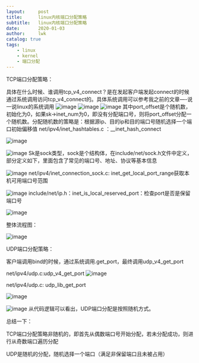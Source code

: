 ```yaml
---
layout:     post
title:      linux内核端口分配策略
subtitle:   linux内核端口分配策略
date:       2020-01-03
author:     lwk
catalog: true
tags:
    - linux
    - kernel
    - 端口分配
---
```


TCP端口分配策略：

具体在什么时候、谁调用tcp_v4_connect？是在发起客户端发起connect的时候通过系统调用访问tcp_v4_connect的。具体系统调用可以参考我之前的文章—-说一说linux的系统调用
![image](https://user-images.githubusercontent.com/36918717/176905001-363808ad-3c81-4c1d-bd09-7078bdec673e.png)
![image](https://user-images.githubusercontent.com/36918717/176905014-53e99ec8-21ec-4af1-8891-739bba95a78b.png)
![image](https://user-images.githubusercontent.com/36918717/176905030-59090f06-6dec-4acd-8b46-2d2043159b05.png)
其中port_offset是个随机数，初始化为0，如果sk->inet_num为0，即没有分配端口号，则将port_offset分配一个随机数。分配随机数的策略是：根据源ip、目的ip和目的端口号随机选择一个端口初始偏移值
net/ipv4/inet_hashtables.c ：__inet_hash_connect

![image](https://user-images.githubusercontent.com/36918717/176905063-cf74d1c4-66cf-467a-ac12-1a28376f3e15.png)


![image](https://user-images.githubusercontent.com/36918717/176905084-2faacf1e-4d27-4898-88f0-f2245431fa78.png)
Sk是sock类型，sock是个结构体，在include/net/sock.h文件中定义，部分定义如下，里面包含了常见的端口号、地址、协议等基本信息

![image](https://user-images.githubusercontent.com/36918717/176905112-039f282b-2305-4a9e-abfb-99ce7f11e296.png)
net/ipv4/inet_connection_sock.c: inet_get_local_port_range获取本机可用端口号范围

![image](https://user-images.githubusercontent.com/36918717/176905130-34009025-b29d-4b3c-b9ac-5ba01e28968d.png)
include/net/ip.h：inet_is_local_reserved_port：检查port是否是保留端口号

![image](https://user-images.githubusercontent.com/36918717/176905146-8416d609-4d48-4291-a53d-d6eb1ee89de0.png)

整体流程图：

![image](https://user-images.githubusercontent.com/36918717/176905175-51dbc58b-8236-4f41-a6c7-2a8ba7063cc4.png)

UDP端口分配策略：

客户端调用bind的时候，通过系统调用.get_port，最终调用udp_v4_get_port

net/ipv4/udp.c:udp_v4_get_port
![image](https://user-images.githubusercontent.com/36918717/176905199-bb1706fd-e502-406a-9ac5-de24afe326b6.png)

net/ipv4/udp.c: udp_lib_get_port

![image](https://user-images.githubusercontent.com/36918717/176905222-fa924385-3adc-4de9-ad38-8fd8aca36eb9.png)

![image](https://user-images.githubusercontent.com/36918717/176905240-8b204cc1-dcad-4d7f-9452-29abc8f05ac3.png)
从代码逻辑可以看出，UDP端口分配是按照随机方式。

 

总结一下：

TCP端口分配策略非随机的，即首先从偶数端口号开始分配，若未分配成功，则进行从奇数端口遍历分配

UDP是随机的分配，随机选择一个端口（满足非保留端口且未被占用）



